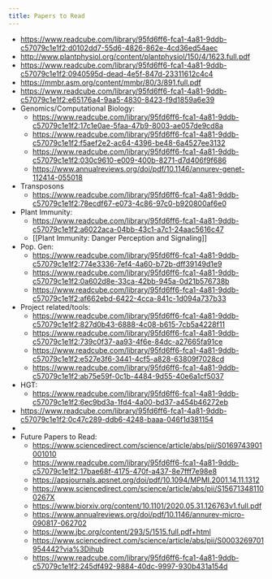 ```yaml
---
title: Papers to Read
---
```


- https://www.readcube.com/library/95fd6ff6-fca1-4a81-9ddb-c57079c1e1f2:d0102dd7-55d6-4826-862e-4cd36ed54aec
- http://www.plantphysiol.org/content/plantphysiol/150/4/1623.full.pdf
- https://www.readcube.com/library/95fd6ff6-fca1-4a81-9ddb-c57079c1e1f2:0940595d-dead-4e5f-847d-23311612c4c4
- https://mmbr.asm.org/content/mmbr/80/3/891.full.pdf
- https://www.readcube.com/library/95fd6ff6-fca1-4a81-9ddb-c57079c1e1f2:e65176a4-9aa5-4830-8423-f9d1859a6e39
- Genomics/Computational Biology:
	- https://www.readcube.com/library/95fd6ff6-fca1-4a81-9ddb-c57079c1e1f2:17c1e0ae-5faa-47b9-8003-ae057de9cd8a
	- https://www.readcube.com/library/95fd6ff6-fca1-4a81-9ddb-c57079c1e1f2:f5aef2e2-ac64-4396-be48-6a4527ee3132
	- https://www.readcube.com/library/95fd6ff6-fca1-4a81-9ddb-c57079c1e1f2:030c9610-e009-400b-8271-d7d406f9f686
	- https://www.annualreviews.org/doi/pdf/10.1146/annurev-genet-112414-055018
- Transposons
	- https://www.readcube.com/library/95fd6ff6-fca1-4a81-9ddb-c57079c1e1f2:78ecdf67-e073-4c86-97c0-b920800af6e0
- Plant Immunity:
	- https://www.readcube.com/library/95fd6ff6-fca1-4a81-9ddb-c57079c1e1f2:a6022aca-04bb-43c1-a7c1-24aac5616c47
	- [[Plant Immunity: Danger Perception and Signaling]]
- Pop. Gen:
	- https://www.readcube.com/library/95fd6ff6-fca1-4a81-9ddb-c57079c1e1f2:774e3336-7ef4-4a60-b72b-dff39149d1e9
	- https://www.readcube.com/library/95fd6ff6-fca1-4a81-9ddb-c57079c1e1f2:0a602d8e-33ca-42bb-945a-0d21b576738b
	- https://www.readcube.com/library/95fd6ff6-fca1-4a81-9ddb-c57079c1e1f2:af662ebd-6422-4cca-841c-1d094a737b33
- Project related/tools:
	- https://www.readcube.com/library/95fd6ff6-fca1-4a81-9ddb-c57079c1e1f2:827d0b43-6888-4c08-b615-7cb5a4228f11
	- https://www.readcube.com/library/95fd6ff6-fca1-4a81-9ddb-c57079c1e1f2:739c0f37-aa93-4f6e-84dc-a27665fa91ce
	- https://www.readcube.com/library/95fd6ff6-fca1-4a81-9ddb-c57079c1e1f2:e527e3f6-3441-4cf5-a828-63809f7028cd
	- https://www.readcube.com/library/95fd6ff6-fca1-4a81-9ddb-c57079c1e1f2:ab75e59f-0c1b-4484-9d55-40e6a1cf5037
- HGT:
	- https://www.readcube.com/library/95fd6ff6-fca1-4a81-9ddb-c57079c1e1f2:6ec9bd3a-1fd4-4a00-bd37-a454b46272eb
- https://www.readcube.com/library/95fd6ff6-fca1-4a81-9ddb-c57079c1e1f2:0c47c289-ddb6-4248-baaa-046f1d381154
-
- Future Papers to Read:
	- https://www.sciencedirect.com/science/article/abs/pii/S0169743901001010
	- https://www.readcube.com/library/95fd6ff6-fca1-4a81-9ddb-c57079c1e1f2:17bae68f-4175-470f-a437-8e7fff7e98e8
	- https://apsjournals.apsnet.org/doi/pdf/10.1094/MPMI.2001.14.11.1312
	- https://www.sciencedirect.com/science/article/abs/pii/S156713481100267X
	- https://www.biorxiv.org/content/10.1101/2020.05.31.126763v1.full.pdf
	- https://www.annualreviews.org/doi/pdf/10.1146/annurev-micro-090817-062702
	- https://www.jbc.org/content/293/5/1515.full.pdf+html
	- https://www.sciencedirect.com/science/article/abs/pii/S0003269701954442?via%3Dihub
	- https://www.readcube.com/library/95fd6ff6-fca1-4a81-9ddb-c57079c1e1f2:245df492-9884-40dc-9997-930b431a154d